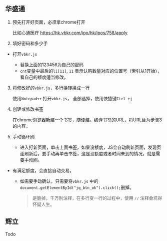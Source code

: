 ## 华盛通

1. 预先打开好页面，必须拿chrome打开 

     比如心通医疗
     https://hk.vbkr.com/ipo/hk/ipos/758/apply

     

   

2. 填好密码和多少手  
     
* 打开`vbkr.js`
     
     * 替换上面的123456为自己的密码
     * `cnt`变量中最后的`li[11]`,  `11` 表示认购数量对应的位置号（索引从1开始），看自己的额度适当修改。



3. 将修改好的`vbkr.js`，多行换转换成一行  

   使用`Notepad++` 打开`vbkr.js`， 全部选择，使用快捷键`Ctrl +j`

   

4. 创建或修改书签  
   
   在chrome浏览器新建一个书签，随便建。编译书签的URL，将URL替为步骤3的内容。



5. 手动循环刷
   
   * 进入打新页面，单击上面书签，如果没额度，JS会自动刷新页面，发现页面刷新后，要手动再单击书签，这是没额度或者时间未到的情况，就是需要手动刷。 
* 有满足额度，会直接自动交易。
   
   * 如需要手动确认，只需要将`vbkr.js` 中的`document.getElementById("jq_btn_ok").click();`删掉。
   
     > 是删掉，千万别注释，在多行变一行的过程中，使用 `//` 注释会坑得怀疑人生。



## 辉立

Todo

